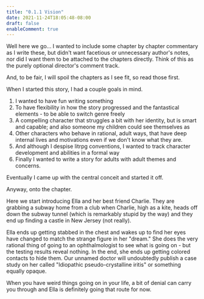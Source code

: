 ```yaml
---
title: "0.1.1 Vision"
date: 2021-11-24T18:05:48-08:00
draft: false
enableComment: true
---
```

Well here we go... I wanted to include some chapter by chapter commentary as I write these, but didn't want facetious or unnecessary author's notes, nor did I want them to be attached to the chapters directly. Think of this as the purely optional director's comment track.

And, to be fair, I will spoil the chapters as I see fit, so read those first.

When I started this story, I had a couple goals in mind.

1. I wanted to have fun writing something
2. To have flexibility in how the story progressed and the fantastical elements - to be able to switch genre freely
3. A compelling character that struggles a bit with her identity, but is smart and capable; and also someone my children could see themselves as
4. Other characters who behave in rational, adult ways, that have deep internal lives and motivations even if we don't know what they are.
5. And although I despise litrpg conventions, I wanted to track character development and abilities in a formal way
6. Finally I wanted to write a story for adults with adult themes and concerns.

Eventually I came up with the central conceit and started it off.

Anyway, onto the chapter.

Here we start introducing Ella and her best friend Charlie. They are grabbing a subway home from a club when Charlie, high as a kite, heads off down the subway tunnel (which is remarkably stupid by the way) and they end up finding a castle in New Jersey (not really).

Ella ends up getting stabbed in the chest and wakes up to find her eyes have changed to match the strange figure in her "dream." She does the very rational thing of going to an ophthalmologist to see what is going on - but the testing results reveal nothing. In the end, she ends up getting colored contacts to hide them. Our unnamed doctor will undoubtedly publish a case study on her called "Idiopathic pseudo-crystalline iritis" or something equally opaque.

When you have weird things going on in your life, a bit of denial can carry you through and Ella is definitely going that route for now.